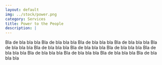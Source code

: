```yaml
---
layout: default
img: ../stock/power.png
category: Services
title: Power to the People
description: |
---
```

  Bla de bla bla bla   Bla de bla bla bla
  Bla de bla bla bla
  Bla de bla bla bla
  Bla de bla bla bla
  Bla de bla bla bla
  Bla de bla bla bla
  Bla de bla bla bla
  Bla de bla bla bla
  Bla de bla bla bla
  Bla de bla bla bla
  Bla de bla bla bla
  Bla de bla bla bla
